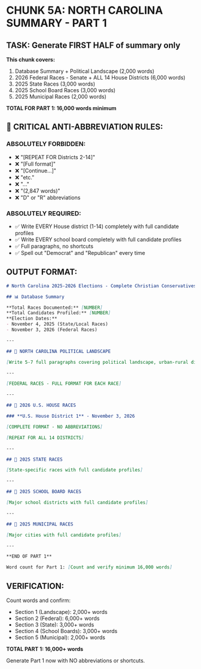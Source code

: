 # CHUNK 5A: NORTH CAROLINA SUMMARY - PART 1

## TASK: Generate FIRST HALF of summary only

**This chunk covers:**
1. Database Summary + Political Landscape (2,000 words)
2. 2026 Federal Races - Senate + ALL 14 House Districts (6,000 words)
3. 2025 State Races (3,000 words)
4. 2025 School Board Races (3,000 words)
5. 2025 Municipal Races (2,000 words)

**TOTAL FOR PART 1: 16,000 words minimum**

## 🚨 CRITICAL ANTI-ABBREVIATION RULES:

### ABSOLUTELY FORBIDDEN:
- ❌ "[REPEAT FOR Districts 2-14]"
- ❌ "[Full format]"
- ❌ "[Continue...]"
- ❌ "etc."
- ❌ "..."
- ❌ "(2,847 words)"
- ❌ "D" or "R" abbreviations

### ABSOLUTELY REQUIRED:
- ✅ Write EVERY House district (1-14) completely with full candidate profiles
- ✅ Write EVERY school board completely with full candidate profiles
- ✅ Full paragraphs, no shortcuts
- ✅ Spell out "Democrat" and "Republican" every time

## OUTPUT FORMAT:

```markdown
# North Carolina 2025-2026 Elections - Complete Christian Conservatives Today Guide

## 📊 Database Summary

**Total Races Documented:** [NUMBER]
**Total Candidates Profiled:** [NUMBER]
**Election Dates:**
- November 4, 2025 (State/Local Races)
- November 3, 2026 (Federal Races)

---

## 🔴 NORTH CAROLINA POLITICAL LANDSCAPE

[Write 5-7 full paragraphs covering political landscape, urban-rural divide, why North Carolina matters, conservative opportunities, etc. MINIMUM 2,000 words]

---

[FEDERAL RACES - FULL FORMAT FOR EACH RACE]

---

## 🔴 2026 U.S. HOUSE RACES

### **U.S. House District 1** - November 3, 2026

[COMPLETE FORMAT - NO ABBREVIATIONS]

[REPEAT FOR ALL 14 DISTRICTS]

---

## 🔴 2025 STATE RACES

[State-specific races with full candidate profiles]

---

## 🔴 2025 SCHOOL BOARD RACES

[Major school districts with full candidate profiles]

---

## 🔴 2025 MUNICIPAL RACES

[Major cities with full candidate profiles]

---

**END OF PART 1**

Word count for Part 1: [Count and verify minimum 16,000 words]
```

## VERIFICATION:
Count words and confirm:
- Section 1 (Landscape): 2,000+ words
- Section 2 (Federal): 6,000+ words
- Section 3 (State): 3,000+ words
- Section 4 (School Boards): 3,000+ words
- Section 5 (Municipal): 2,000+ words

**TOTAL PART 1: 16,000+ words**

Generate Part 1 now with NO abbreviations or shortcuts.
